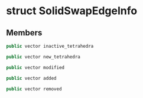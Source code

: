 # struct SolidSwapEdgeInfo


## Members

```cpp
public vector inactive_tetrahedra
```

```cpp
public vector new_tetrahedra
```

```cpp
public vector modified
```

```cpp
public vector added
```

```cpp
public vector removed
```



